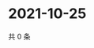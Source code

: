 # 2021-10-25

共 0 条

<!-- BEGIN WEIBO -->
<!-- 最后更新时间 Mon Oct 25 2021 21:11:41 GMT+0800 (China Standard Time) -->

<!-- END WEIBO -->
